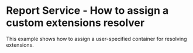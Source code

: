 # Report Service - How to assign a custom extensions resolver


<p>This example shows how to assign a user-specified container for resolving extensions.</p><br />


<br/>


